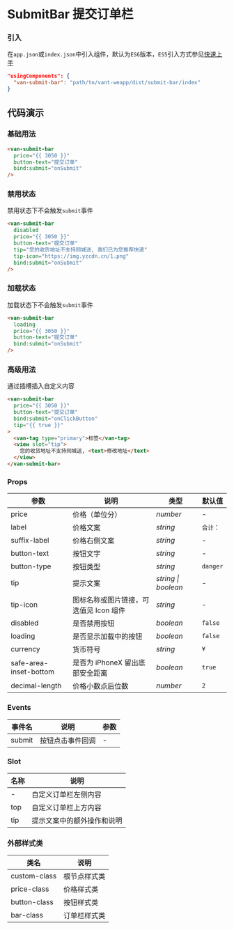 # SubmitBar 提交订单栏

### 引入
在`app.json`或`index.json`中引入组件，默认为`ES6`版本，`ES5`引入方式参见[快速上手](#/quickstart)

```json
"usingComponents": {
  "van-submit-bar": "path/to/vant-weapp/dist/submit-bar/index"
}
```

## 代码演示

### 基础用法

```html
<van-submit-bar
  price="{{ 3050 }}"
  button-text="提交订单"
  bind:submit="onSubmit"
/>
```

### 禁用状态
禁用状态下不会触发`submit`事件

```html
<van-submit-bar
  disabled
  price="{{ 3050 }}"
  button-text="提交订单"
  tip="您的收货地址不支持同城送, 我们已为您推荐快递"
  tip-icon="https://img.yzcdn.cn/1.png"
  bind:submit="onSubmit"
/>
```

### 加载状态
加载状态下不会触发`submit`事件

```html
<van-submit-bar
  loading
  price="{{ 3050 }}"
  button-text="提交订单"
  bind:submit="onSubmit"
/>
```

### 高级用法
通过插槽插入自定义内容

```html
<van-submit-bar
  price="{{ 3050 }}"
  button-text="提交订单"
  bind:submit="onClickButton"
  tip="{{ true }}"
>
  <van-tag type="primary">标签</van-tag>
  <view slot="tip">
    您的收货地址不支持同城送, <text>修改地址</text>
  </view>
</van-submit-bar>
```

### Props

| 参数 | 说明 | 类型 | 默认值 |
|-----------|-----------|-----------|-------------|
| price | 价格（单位分） | *number* | - |
| label | 价格文案 | *string* | `合计：` |
| suffix-label | 价格右侧文案 | *string* | - |
| button-text | 按钮文字 | *string* | - |
| button-type | 按钮类型 |  *string* | `danger` |
| tip | 提示文案 | *string \| boolean* | - |
| tip-icon | 图标名称或图片链接，可选值见 Icon 组件 | *string* | - |
| disabled | 是否禁用按钮 | *boolean* | `false` |
| loading | 是否显示加载中的按钮 | *boolean* | `false` |
| currency | 货币符号 | *string* | `¥` |
| safe-area-inset-bottom | 是否为 iPhoneX 留出底部安全距离 | *boolean* | `true` |
| decimal-length | 价格小数点后位数 | *number* | `2` |

### Events

| 事件名 | 说明 | 参数 |
|-----------|-----------|-----------|
| submit | 按钮点击事件回调 | - |

### Slot

| 名称 | 说明 |
|-----------|-----------|
| - | 自定义订单栏左侧内容 |
| top | 自定义订单栏上方内容 |
| tip | 提示文案中的额外操作和说明 |

### 外部样式类

| 类名 | 说明 |
|-----------|-----------|
| custom-class | 根节点样式类 |
| price-class | 价格样式类 |
| button-class | 按钮样式类 |
| bar-class | 订单栏样式类 |
